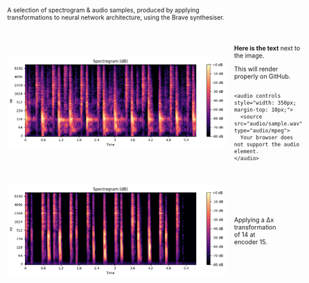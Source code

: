 <!-- Render the images and descriptions side by side -->

A selection of spectrogram & audio samples, produced by applying transformations to neural network architecture, using the Brave synthesiser. 

<div style="display: flex; align-items: center; margin-bottom: 40px; margin-top: 40px;">
  <img src="spectrograms/sample.png" alt="Example" style="width: 550px; margin-right: 20px;">

  <div style="display: flex; flex-direction: column; justify-content: center;">
    <div>
      <p><strong>Here is the text</strong> next to the image.</p>
      <p>This will render properly on GitHub.</p>
    </div>

    <audio controls style="width: 350px; margin-top: 10px;">
      <source src="audio/sample.wav" type="audio/mpeg">
      Your browser does not support the audio element.
    </audio>
  </div>
</div>

<div style="display: flex; align-items: center; margin-bottom: 40px; margin-top: 40px;">
  <img src="spectrograms/sample1.png" alt="Example" style="width: 550px; margin-right: 20px;">
  <div>
    <p>Applying a &Delta;x transformation of 14 at encoder 15.</p>
  </div>
</div>
